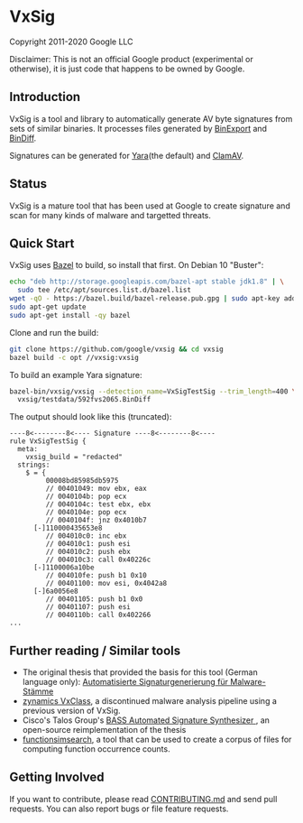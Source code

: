 # VxSig

Copyright 2011-2020 Google LLC

Disclaimer: This is not an official Google product (experimental or otherwise),
it is just code that happens to be owned by Google.

## Introduction

VxSig is a tool and library to automatically generate AV byte signatures from
sets of similar binaries. It processes files generated by
[BinExport](https://github.com/google/binexport) and
[BinDiff](https://www.zynamics.com/software.html).

Signatures can be generated for [Yara](https://github.com/VirusTotal/yara)(the
default) and [ClamAV](https://www.clamav.net/).

## Status

VxSig is a mature tool that has been used at Google to create signature and scan
for many kinds of malware and targetted threats.

## Quick Start

VxSig uses [Bazel](https://bazel.build/) to build, so install that first. On
Debian 10 "Buster":

```bash
echo "deb http://storage.googleapis.com/bazel-apt stable jdk1.8" | \
  sudo tee /etc/apt/sources.list.d/bazel.list
wget -qO - https://bazel.build/bazel-release.pub.gpg | sudo apt-key add -
sudo apt-get update
sudo apt-get install -qy bazel
```

Clone and run the build:

```bash
git clone https://github.com/google/vxsig && cd vxsig
bazel build -c opt //vxsig:vxsig
```

To build an example Yara signature:

```bash
bazel-bin/vxsig/vxsig --detection_name=VxSigTestSig --trim_length=400 \
  vxsig/testdata/592fvs2065.BinDiff
```

The output should look like this (truncated):

```
----8<--------8<---- Signature ----8<--------8<----                    
rule VxSigTestSig {
  meta:
    vxsig_build = "redacted"
  strings:
    $ = {
         00008bd85985db5975
         // 00401049: mov ebx, eax
         // 0040104b: pop ecx
         // 0040104c: test ebx, ebx
         // 0040104e: pop ecx
         // 0040104f: jnz 0x4010b7
      [-]110000435653e8
         // 004010c0: inc ebx
         // 004010c1: push esi
         // 004010c2: push ebx
         // 004010c3: call 0x40226c
      [-]1100006a10be
         // 004010fe: push b1 0x10
         // 00401100: mov esi, 0x4042a8
      [-]6a0056e8
         // 00401105: push b1 0x0
         // 00401107: push esi
         // 0040110b: call 0x402266
...
```

## Further reading / Similar tools

* The original thesis that provided the basis for this tool (German language
  only): [Automatisierte Signaturgenerierung für Malware-Stämme
  ](https://www.zynamics.com/downloads/blichmann-christian--diplomarbeit--final.pdf)
* [zynamics VxClass](https://www.zynamics.com/vxclass.html), a discontinued
  malware analysis pipeline using a previous version of VxSig.
* Cisco's Talos Group's [BASS Automated Signature Synthesizer
  ](https://github.com/Cisco-Talos/BASS), an open-source reimplementation of the
  thesis
* [functionsimsearch](https://github.com/googleprojectzero/functionsimsearch), a
  tool that can be used to create a corpus of files for computing function
  occurrence counts.

## Getting Involved

If you want to contribute, please read [CONTRIBUTING.md](CONTRIBUTING.md) and
send pull requests. You can also report bugs or file feature requests.
